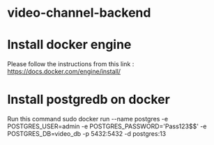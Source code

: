 # video-channel-backend

# Install docker engine
Please follow the instructions from this link : https://docs.docker.com/engine/install/

# Install postgredb on docker
Run this command
sudo docker run --name postgres -e POSTGRES_USER=admin -e POSTGRES_PASSWORD='Pass123$$' -e POSTGRES_DB=video_db -p 5432:5432 -d postgres:13